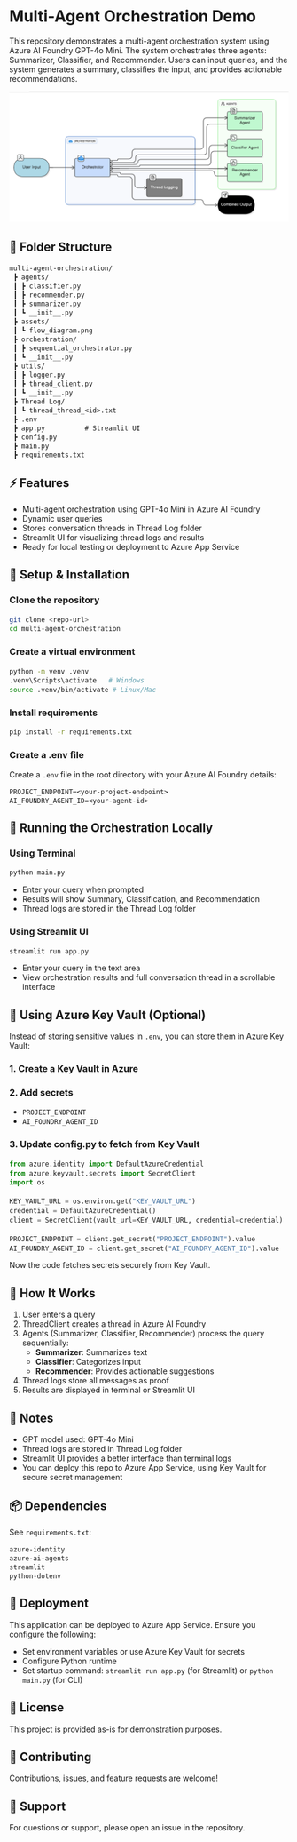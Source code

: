 # Multi-Agent Orchestration Demo

This repository demonstrates a multi-agent orchestration system using Azure AI Foundry GPT-4o Mini. The system orchestrates three agents: Summarizer, Classifier, and Recommender. Users can input queries, and the system generates a summary, classifies the input, and provides actionable recommendations.

![multi-agent-orchestration](assets/flow_diagram.png)

## 📂 Folder Structure

```
multi-agent-orchestration/
 ┣ agents/
 ┃ ┣ classifier.py
 ┃ ┣ recommender.py
 ┃ ┣ summarizer.py
 ┃ ┗ __init__.py
 ┣ assets/
 ┃ ┗ flow_diagram.png
 ┣ orchestration/
 ┃ ┣ sequential_orchestrator.py
 ┃ ┗ __init__.py
 ┣ utils/
 ┃ ┣ logger.py
 ┃ ┣ thread_client.py
 ┃ ┗ __init__.py
 ┣ Thread Log/
 ┃ ┗ thread_thread_<id>.txt
 ┣ .env
 ┣ app.py          # Streamlit UI
 ┣ config.py
 ┣ main.py
 ┣ requirements.txt
```

## ⚡ Features

- Multi-agent orchestration using GPT-4o Mini in Azure AI Foundry
- Dynamic user queries
- Stores conversation threads in Thread Log folder
- Streamlit UI for visualizing thread logs and results
- Ready for local testing or deployment to Azure App Service

## 🔧 Setup & Installation

### Clone the repository

```bash
git clone <repo-url>
cd multi-agent-orchestration
```

### Create a virtual environment

```bash
python -m venv .venv
.venv\Scripts\activate   # Windows
source .venv/bin/activate # Linux/Mac
```

### Install requirements

```bash
pip install -r requirements.txt
```

### Create a .env file

Create a `.env` file in the root directory with your Azure AI Foundry details:

```
PROJECT_ENDPOINT=<your-project-endpoint>
AI_FOUNDRY_AGENT_ID=<your-agent-id>
```

## 🏃 Running the Orchestration Locally

### Using Terminal

```bash
python main.py
```

- Enter your query when prompted
- Results will show Summary, Classification, and Recommendation
- Thread logs are stored in the Thread Log folder

### Using Streamlit UI

```bash
streamlit run app.py
```

- Enter your query in the text area
- View orchestration results and full conversation thread in a scrollable interface

## 🔐 Using Azure Key Vault (Optional)

Instead of storing sensitive values in `.env`, you can store them in Azure Key Vault:

### 1. Create a Key Vault in Azure

### 2. Add secrets

- `PROJECT_ENDPOINT`
- `AI_FOUNDRY_AGENT_ID`

### 3. Update config.py to fetch from Key Vault

```python
from azure.identity import DefaultAzureCredential
from azure.keyvault.secrets import SecretClient
import os

KEY_VAULT_URL = os.environ.get("KEY_VAULT_URL")
credential = DefaultAzureCredential()
client = SecretClient(vault_url=KEY_VAULT_URL, credential=credential)

PROJECT_ENDPOINT = client.get_secret("PROJECT_ENDPOINT").value
AI_FOUNDRY_AGENT_ID = client.get_secret("AI_FOUNDRY_AGENT_ID").value
```

Now the code fetches secrets securely from Key Vault.

## 📖 How It Works

1. User enters a query
2. ThreadClient creates a thread in Azure AI Foundry
3. Agents (Summarizer, Classifier, Recommender) process the query sequentially:
   - **Summarizer**: Summarizes text
   - **Classifier**: Categorizes input
   - **Recommender**: Provides actionable suggestions
4. Thread logs store all messages as proof
5. Results are displayed in terminal or Streamlit UI

## 📝 Notes

- GPT model used: GPT-4o Mini
- Thread logs are stored in Thread Log folder
- Streamlit UI provides a better interface than terminal logs
- You can deploy this repo to Azure App Service, using Key Vault for secure secret management

## 📦 Dependencies

See `requirements.txt`:

```
azure-identity
azure-ai-agents
streamlit
python-dotenv
```

## 🚀 Deployment

This application can be deployed to Azure App Service. Ensure you configure the following:

- Set environment variables or use Azure Key Vault for secrets
- Configure Python runtime
- Set startup command: `streamlit run app.py` (for Streamlit) or `python main.py` (for CLI)

## 📄 License

This project is provided as-is for demonstration purposes.

## 🤝 Contributing

Contributions, issues, and feature requests are welcome!

## 📧 Support

For questions or support, please open an issue in the repository.
